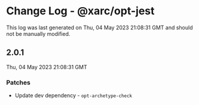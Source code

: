 # Change Log - @xarc/opt-jest

This log was last generated on Thu, 04 May 2023 21:08:31 GMT and should not be manually modified.

## 2.0.1
Thu, 04 May 2023 21:08:31 GMT

### Patches

- Update dev dependency - `opt-archetype-check`

